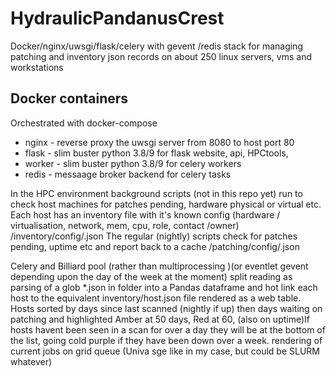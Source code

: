 # HydraulicPandanusCrest

Docker/nginx/uwsgi/flask/celery with gevent /redis stack for managing patching and inventory json records on about 250 linux servers, vms and workstations

## Docker containers

Orchestrated with docker-compose

- nginx - reverse proxy the uwsgi server from 8080 to host port 80
- flask - slim buster python 3.8/9 for flask website, api, HPCtools,
- worker - slim buster python 3.8/9 for celery workers
- redis - messaage broker backend for celery tasks


In the HPC environment background scripts (not in this repo yet) run to check host machines for patches pending, hardware physical or virtual etc.
Each host has an inventory file with it's known config (hardware / virtualisation, network, mem, cpu, role, contact /owner) 
<docroot>/inventory/config/<hostname>.json
The regular (nightly) scripts check for patches pending, uptime etc and report back to a cache
<docroot>/patching/config/<hostname>.json 

Celery and Billiard pool (rather than multiprocessing )(or eventlet gevent depending upon the day of the week at the moment) split reading as parsing of a glob  *.json in folder into a Pandas dataframe and hot link each host to the equivalent inventory/host.json file rendered as a web table. Hosts sorted by days since last scanned (nightly if up) then days waiting on patching and highlighted Amber at 50 days, Red at 60, (also on uptime)If hosts havent been seen in a scan for over a day they will be at the bottom of the list, going cold purple if they have been down over a week.
rendering of current jobs on grid queue (Univa sge like in my case, but could be SLURM whatever)
